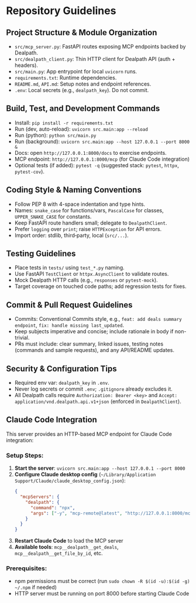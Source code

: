 # Repository Guidelines

## Project Structure & Module Organization
- `src/mcp_server.py`: FastAPI routes exposing MCP endpoints backed by Dealpath.
- `src/dealpath_client.py`: Thin HTTP client for Dealpath API (auth + headers).
- `src/main.py`: App entrypoint for local `uvicorn` runs.
- `requirements.txt`: Runtime dependencies.
- `README.md`, `API.md`: Setup notes and endpoint references.
- `.env`: Local secrets (e.g., `dealpath_key`). Do not commit.

## Build, Test, and Development Commands
- Install: `pip install -r requirements.txt`
- Run (dev, auto-reload): `uvicorn src.main:app --reload`
- Run (python): `python src/main.py`
- Run (background): `uvicorn src.main:app --host 127.0.0.1 --port 8000 &`
- Docs: open `http://127.0.0.1:8000/docs` to exercise endpoints.
- MCP endpoint: `http://127.0.0.1:8000/mcp` (for Claude Code integration)
- Optional tests (if added): `pytest -q` (suggested stack: `pytest`, `httpx`, `pytest-cov`).

## Coding Style & Naming Conventions
- Follow PEP 8 with 4-space indentation and type hints.
- Names: `snake_case` for functions/vars, `PascalCase` for classes, `UPPER_SNAKE_CASE` for constants.
- Keep FastAPI route handlers small; delegate to `DealpathClient`.
- Prefer `logging` over `print`; raise `HTTPException` for API errors.
- Import order: stdlib, third‑party, local (`src/...`).

## Testing Guidelines
- Place tests in `tests/` using `test_*.py` naming.
- Use FastAPI `TestClient` or `httpx.AsyncClient` to validate routes.
- Mock Dealpath HTTP calls (e.g., `responses` or `pytest-mock`).
- Target coverage on touched code paths; add regression tests for fixes.

## Commit & Pull Request Guidelines
- Commits: Conventional Commits style, e.g., `feat: add deals summary endpoint`, `fix: handle missing last_updated`.
- Keep subjects imperative and concise; include rationale in body if non-trivial.
- PRs must include: clear summary, linked issues, testing notes (commands and sample requests), and any API/README updates.

## Security & Configuration Tips
- Required env var: `dealpath_key` in `.env`.
- Never log secrets or commit `.env`; `.gitignore` already excludes it.
- All Dealpath calls require `Authorization: Bearer <key>` and `Accept: application/vnd.dealpath.api.v1+json` (enforced in `DealpathClient`).

## Claude Code Integration
This server provides an HTTP-based MCP endpoint for Claude Code integration:

### Setup Steps:
1. **Start the server**: `uvicorn src.main:app --host 127.0.0.1 --port 8000`
2. **Configure Claude desktop config** (`~/Library/Application Support/Claude/claude_desktop_config.json`):
   ```json
   {
     "mcpServers": {
       "dealpath": {
         "command": "npx",
         "args": ["-y", "mcp-remote@latest", "http://127.0.0.1:8000/mcp"]
       }
     }
   }
   ```
3. **Restart Claude Code** to load the MCP server
4. **Available tools**: `mcp__dealpath__get_deals`, `mcp__dealpath__get_file_by_id`, etc.

### Prerequisites:
- npm permissions must be correct (run `sudo chown -R $(id -u):$(id -g) ~/.npm` if needed)
- HTTP server must be running on port 8000 before starting Claude Code
